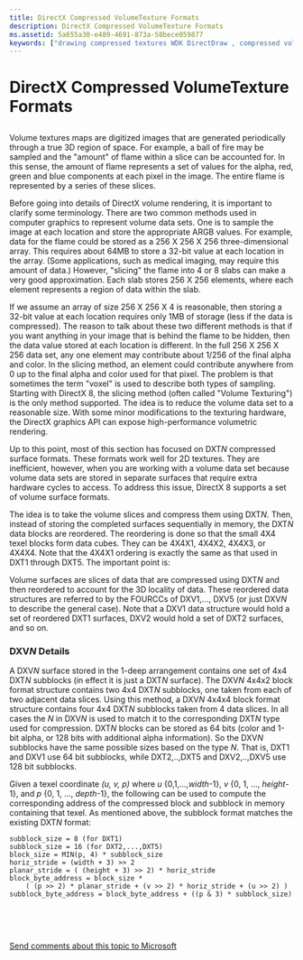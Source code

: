 ```yaml
---
title: DirectX Compressed VolumeTexture Formats
description: DirectX Compressed VolumeTexture Formats
ms.assetid: 5a655a30-e489-4691-873a-58bece059877
keywords: ["drawing compressed textures WDK DirectDraw , compressed volume texture formats", "DirectDraw compressed textures WDK Windows 2000 display , compressed volume texture formats", "compressed texture surfaces WDK DirectDraw , compressed volume texture formats", "surfaces WDK DirectDraw , compressed textures", "textures WDK DirectDraw , compressed", "DXVN WDK DirectDraw", "DXTN WDK DirectDraw", "slicing WDK DirectDraw", "volume textures WDK DirectDraw", "volumetric rendering WDK DirectDraw"]
---
```


# DirectX Compressed VolumeTexture Formats


## <span id="ddk_directx_compressed_volumetexture_formats_gg"></span><span id="DDK_DIRECTX_COMPRESSED_VOLUMETEXTURE_FORMATS_GG"></span>


Volume textures maps are digitized images that are generated periodically through a true 3D region of space. For example, a ball of fire may be sampled and the "amount" of flame within a slice can be accounted for. In this sense, the amount of flame represents a set of values for the alpha, red, green and blue components at each pixel in the image. The entire flame is represented by a series of these slices.

Before going into details of DirectX volume rendering, it is important to clarify some terminology. There are two common methods used in computer graphics to represent volume data sets. One is to sample the image at each location and store the appropriate ARGB values. For example, data for the flame could be stored as a 256 X 256 X 256 three-dimensional array. This requires about 64MB to store a 32-bit value at each location in the array. (Some applications, such as medical imaging, may require this amount of data.) However, "slicing" the flame into 4 or 8 slabs can make a very good approximation. Each slab stores 256 X 256 elements, where each element represents a region of data within the slab.

If we assume an array of size 256 X 256 X 4 is reasonable, then storing a 32-bit value at each location requires only 1MB of storage (less if the data is compressed). The reason to talk about these two different methods is that if you want anything in your image that is behind the flame to be hidden, then the data value stored at each location is different. In the full 256 X 256 X 256 data set, any one element may contribute about 1/256 of the final alpha and color. In the slicing method, an element could contribute anywhere from 0 up to the final alpha and color used for that pixel. The problem is that sometimes the term "voxel" is used to describe both types of sampling. Starting with DirectX 8, the slicing method (often called "Volume Texturing") is the only method supported. The idea is to reduce the volume data set to a reasonable size. With some minor modifications to the texturing hardware, the DirectX graphics API can expose high-performance volumetric rendering.

Up to this point, most of this section has focused on DXT*N* compressed surface formats. These formats work well for 2D textures. They are inefficient, however, when you are working with a volume data set because volume data sets are stored in separate surfaces that require extra hardware cycles to access. To address this issue, DirectX 8 supports a set of volume surface formats.

The idea is to take the volume slices and compress them using DXT*N*. Then, instead of storing the completed surfaces sequentially in memory, the DXT*N* data blocks are reordered. The reordering is done so that the small 4X4 texel blocks form data cubes. They can be 4X4X1, 4X4X2, 4X4X3, or 4X4X4. Note that the 4X4X1 ordering is exactly the same as that used in DXT1 through DXT5. The important point is:

Volume surfaces are slices of data that are compressed using DXT*N* and then reordered to account for the 3D locality of data. These reordered data structures are referred to by the FOURCCs of DXV1,..., DXV5 (or just DXV*N* to describe the general case). Note that a DXV1 data structure would hold a set of reordered DXT1 surfaces, DXV2 would hold a set of DXT2 surfaces, and so on.

### <span id="dxvn_details"></span><span id="DXVN_DETAILS"></span>DXV*N* Details

A DXV*N* surface stored in the 1-deep arrangement contains one set of 4x4 DXT*N* subblocks (in effect it is just a DXT*N* surface). The DXV*N* 4x4x2 block format structure contains two 4x4 DXT*N* subblocks, one taken from each of two adjacent data slices. Using this method, a DXV*N* 4x4x4 block format structure contains four 4x4 DXT*N* subblocks taken from 4 data slices. In all cases the *N* in DXV*N* is used to match it to the corresponding DXT*N* type used for compression. DXT*N* blocks can be stored as 64 bits (color and 1-bit alpha, or 128 bits with additional alpha information). So the DXV*N* subblocks have the same possible sizes based on the type *N*. That is, DXT1 and DXV1 use 64 bit subblocks, while DXT2,..,DXT5 and DXV2,..,DXV5 use 128 bit subblocks.

Given a texel coordinate *(u, v, p)* where *u* {0,1,...,*width*-1}, *v* {0, 1, ..., *height*-1}, and *p* {0, 1, ..., *depth*-1}, the following can be used to compute the corresponding address of the compressed block and subblock in memory containing that texel. As mentioned above, the subblock format matches the existing DXT*N* format:

```
subblock_size = 8 (for DXT1)
subblock_size = 16 (for DXT2,...,DXT5)
block_size = MIN(p, 4) * subblock_size
horiz_stride = (width + 3) >> 2
planar_stride = ( (height + 3) >> 2) * horiz_stride
block_byte_address = block_size *
    ( (p >> 2) * planar_stride + (v >> 2) * horiz_stride + (u >> 2) )
subblock_byte_address = block_byte_address + ((p & 3) * subblock_size)
```

 

 

[Send comments about this topic to Microsoft](mailto:wsddocfb@microsoft.com?subject=Documentation%20feedback%20[display\display]:%20DirectX%20Compressed%20VolumeTexture%20Formats%20%20RELEASE:%20%282/10/2017%29&body=%0A%0APRIVACY%20STATEMENT%0A%0AWe%20use%20your%20feedback%20to%20improve%20the%20documentation.%20We%20don't%20use%20your%20email%20address%20for%20any%20other%20purpose,%20and%20we'll%20remove%20your%20email%20address%20from%20our%20system%20after%20the%20issue%20that%20you're%20reporting%20is%20fixed.%20While%20we're%20working%20to%20fix%20this%20issue,%20we%20might%20send%20you%20an%20email%20message%20to%20ask%20for%20more%20info.%20Later,%20we%20might%20also%20send%20you%20an%20email%20message%20to%20let%20you%20know%20that%20we've%20addressed%20your%20feedback.%0A%0AFor%20more%20info%20about%20Microsoft's%20privacy%20policy,%20see%20http://privacy.microsoft.com/default.aspx. "Send comments about this topic to Microsoft")





